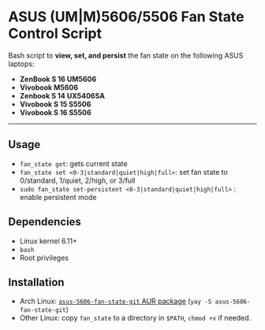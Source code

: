 # ASUS (UM|M)5606/5506 Fan State Control Script

Bash script to **view, set, and persist** the fan state on the following ASUS laptops:

- **ZenBook S 16 UM5606**
- **Vivobook M5606**
- **Zenbook S 14 UX5406SA**
- **Vivobook S 15 S5506**
- **Vivobook S 16 S5506**

***

## Usage

- `fan_state get`: gets current state
- `fan_state set <0-3|standard|quiet|high|full>`: set fan state to 0/standard, 1/quiet, 2/high, or 3/full
- `sudo fan_state set-persistent <0-3|standard|quiet|high|full>` : enable persistent mode

## Dependencies

- Linux kernel 6.11+
- `bash`
- Root privileges

## Installation

- Arch Linux: [`asus-5606-fan-state-git` AUR package](https://aur.archlinux.org/packages/asus-5606-fan-state-git) (`yay -S asus-5606-fan-state-git`)
- Other Linux: copy `fan_state` to a directory in `$PATH`, `chmod +x` if needed.
